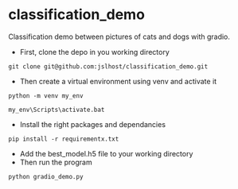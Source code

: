 # classification_demo
Classification demo between pictures of cats and dogs with gradio.


- First, clone the depo in you working directory
```
git clone git@github.com:jslhost/classification_demo.git
```
- Then create a virtual environment using venv and activate it
```
python -m venv my_env
```
```
my_env\Scripts\activate.bat
```
- Install the right packages and dependancies
```
pip install -r requirementx.txt
```
- Add the best_model.h5 file to your working directory
- Then run the program
```
python gradio_demo.py
```
